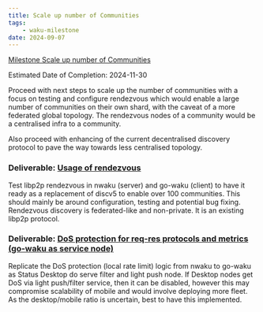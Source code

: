 ```yaml
---
title: Scale up number of Communities
tags:
    - waku-milestone
date: 2024-09-07
---
```


[Milestone Scale up number of Communities](https://github.com/waku-org/pm/milestone/32)

Estimated Date of Completion: 2024-11-30

Proceed with next steps to scale up the number of communities with a focus on testing and configure rendezvous which would enable a large number of communities on their own shard, with the caveat of a more federated global topology.
The rendezvous nodes of a community would be a centralised infra to a community.

Also proceed with enhancing of the current decentralised discovery protocol to pave the way towards less centralised topology.

### Deliverable: [Usage of rendezvous](https://github.com/waku-org/pm/issues/199)

Test libp2p rendezvous in nwaku (server) and go-waku (client) to have it ready as a replacement of discv5 to enable over 100 communities.
This should mainly be around configuration, testing and potential bug fixing.
Rendezvous discovery is federated-like and non-private. It is an existing libp2p protocol.

### Deliverable: [DoS protection for req-res protocols and metrics (go-waku as service node)](https://github.com/waku-org/pm/issues/200)

Replicate the DoS protection (local rate limit) logic from nwaku to go-waku as Status Desktop do serve filter and light push node.
If Desktop nodes get DoS via light push/filter service, then it can be disabled, however this may compromise scalability of mobile and would involve deploying more fleet.
As the desktop/mobile ratio is uncertain, best to have this implemented.
